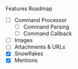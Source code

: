 Features Roadmap

- [ ] Command Processor
  - [ ] Command Parsing
  - [ ] Command Callback
- [ ] Images
- [ ] Attachments & URLs
- [x] Snowflakes
- [x] Mentions